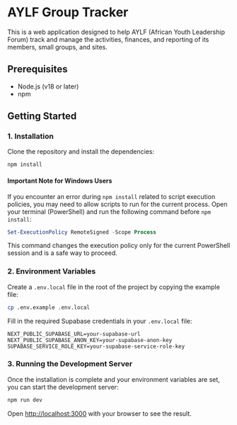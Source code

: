 # AYLF Group Tracker

This is a web application designed to help AYLF (African Youth Leadership Forum) track and manage the activities, finances, and reporting of its members, small groups, and sites.

## Prerequisites

- Node.js (v18 or later)
- npm

## Getting Started

### 1. Installation

Clone the repository and install the dependencies:

```bash
npm install
```

#### **Important Note for Windows Users**

If you encounter an error during `npm install` related to script execution policies, you may need to allow scripts to run for the current process. Open your terminal (PowerShell) and run the following command before `npm install`:

```powershell
Set-ExecutionPolicy RemoteSigned -Scope Process
```

This command changes the execution policy only for the current PowerShell session and is a safe way to proceed.

### 2. Environment Variables

Create a `.env.local` file in the root of the project by copying the example file:

```bash
cp .env.example .env.local
```

Fill in the required Supabase credentials in your `.env.local` file:

```
NEXT_PUBLIC_SUPABASE_URL=your-supabase-url
NEXT_PUBLIC_SUPABASE_ANON_KEY=your-supabase-anon-key
SUPABASE_SERVICE_ROLE_KEY=your-supabase-service-role-key
```

### 3. Running the Development Server

Once the installation is complete and your environment variables are set, you can start the development server:

```bash
npm run dev
```

Open [http://localhost:3000](http://localhost:3000) with your browser to see the result.

